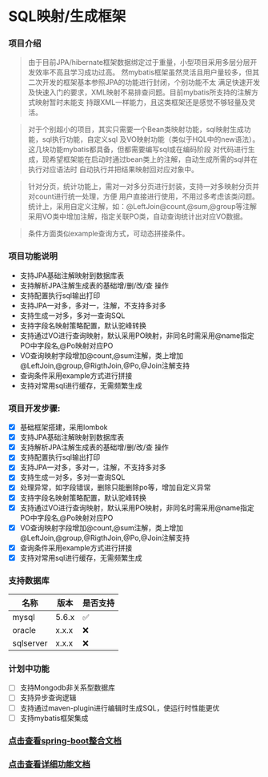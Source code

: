 # SQL映射/生成框架
### 项目介绍
> 由于目前JPA/hibernate框架数据绑定过于重量，小型项目采用多层分层开发效率不高且学习成功过高。
然mybatis框架虽然灵活且用户量较多，但其二次开发的框架基本参照JPA的功能进行封闭，个别功能不太
满足快速开发及快速入门的要求，XML映射不易排查问题。目前mybatis所支持的注解方式映射暂时未能支
持跟XML一样能力，且这类框架还是感觉不够轻量及灵活。

> 对于个别超小的项目，其实只需要一个Bean类映射功能，sql映射生成功能，sql执行功能，自定义sql
及VO映射功能（类似于HQL中的new语法）。这几块功能mybatis都具备，但都需要编写sql或在编码阶段
对代码进行生成，现希望框架能在启动时通过bean类上的注解，自动生成所需的sql并在执行对应语法时
自动执行并把结果映射回对应对象中。

> 针对分页，统计功能上，需对一对多分页进行封装，支持一对多映射分页并对count进行统一处理，方便
用户直接进行使用，不用过多考虑该类问题。统计上，采用自定义注解，如：@LeftJoin@count,@sum,@group等注解
采用VO类中增加注解，指定关联PO类，自动查询统计出对应VO数据。

> 条件方面类似example查询方式，可动态拼接条件。


### 项目功能说明

* 支持JPA基础注解映射到数据库表
* 支持解析JPA注解生成表的基础增/删/改/查 操作
* 支持配置执行sql输出打印
* 支持JPA一对多，多对一，注解，不支持多对多
* 支持生成一对多，多对一查询SQL
* 支持字段名映射策略配置，默认驼峰转换
* 支持通过VO进行查询映射，默认采用PO映射，非同名时需采用@name指定PO中字段名,@Po映射对应PO
* VO查询映射字段增加@count,@sum注解，类上增加@LeftJoin,@group,@RigthJoin,@Po,@Join注解支持
* 查询条件采用example方式进行拼接
* 支持对常用sql进行缓存，无需频繁生成


### 项目开发步骤:

- [X] 基础框架搭建，采用lombok
- [X] 支持JPA基础注解映射到数据库表
- [X] 支持解析JPA注解生成表的基础增/删/改/查 操作
- [X] 支持配置执行sql输出打印
- [X] 支持JPA一对多，多对一，注解，不支持多对多
- [X] 支持生成一对多，多对一查询SQL
- [X] 处理异常，如字段错误，删除只能删除po等，增加自定义异常
- [X] 支持字段名映射策略配置，默认驼峰转换
- [X] 支持通过VO进行查询映射，默认采用PO映射，非同名时需采用@name指定PO中字段名,@Po映射对应PO
- [X] VO查询映射字段增加@count,@sum注解，类上增加@LeftJoin,@group,@RigthJoin,@Po,@Join注解支持
- [X] 查询条件采用example方式进行拼接
- [X] 支持对常用sql进行缓存，无需频繁生成

### 支持数据库

| 名称 | 版本 | 是否支持          |
| ---- | ------- | ------------------ |
| mysql| 5.6.x   | :white_check_mark: |
| oracle| x.x.x   | :x:               |
| sqlserver| x.x.x   | :x:               |

### 计划中功能
- [ ] 支持Mongodb非关系型数据库
- [ ] 支持异步查询逻辑
- [ ] 支持通过maven-plugin进行编辑时生成SQL，使运行时性能更优
- [ ] 支持mybatis框架集成

### [点击查看spring-boot整合文档](https://github.com/scrollsyou/sql_help/blob/master/sql-help-spring-boot-starter/README.md)
### [点击查看详细功能文档](https://github.com/scrollsyou/sql_help/blob/master/sql-help-core/README.md)
